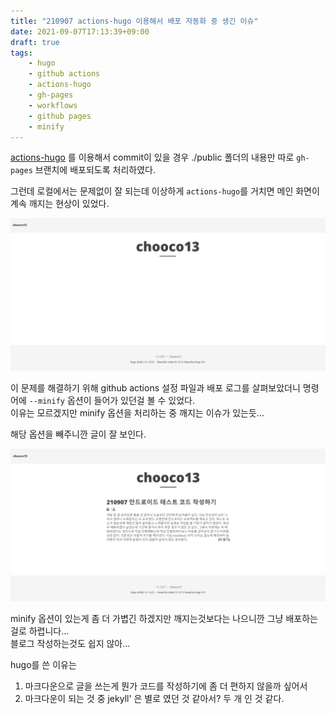 ```yaml
---
title: "210907 actions-hugo 이용해서 배포 자동화 중 생긴 이슈"
date: 2021-09-07T17:13:39+09:00
draft: true
tags:
    - hugo
    - github actions
    - actions-hugo
    - gh-pages
    - workflows
    - github pages
    - minify
---
```


[actions-hugo](https://github.com/peaceiris/actions-hugo) 를 이용해서 commit이 있을 경우 ./public 폴더의 내용만 따로 `gh-pages` 브랜치에 배포되도록 처리하였다.

그런데 로컬에서는 문제없이 잘 되는데
이상하게 `actions-hugo`를 거치면 메인 화면이 계속 깨지는 현상이 있었다.

![minify image](/images/210908-2-minify.png)

이 문제를 해결하기 위해 github actions 설정 파일과 배포 로그를 살펴보았더니 명령어에 `--minify` 옵션이 들어가 있던걸 볼 수 있었다.  
이유는 모르겠지만 minify 옵션을 처리하는 중 깨지는 이슈가 있는듯...  

해당 옵션을 빼주니깐 글이 잘 보인다.  

![original image](/images/210908-2-original.png)

minify 옵션이 있는게 좀 더 가볍긴 하겠지만 깨지는것보다는 나으니깐 그냥 배포하는걸로 하렵니다...  
블로그 작성하는것도 쉽지 않아... 

hugo를 쓴 이유는  
1. 마크다운으로 글을 쓰는게 뭔가 코드를 작성하기에 좀 더 편하지 않을까 싶어서 
2. 마크다운이 되는 것 중 jekyll' 은 별로 였던 것 같아서?
두 개 인 것 같다.  
